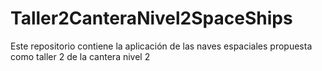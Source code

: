 # Taller2CanteraNivel2SpaceShips
Este repositorio contiene la aplicación de las naves espaciales propuesta como taller 2 de la cantera nivel 2 

